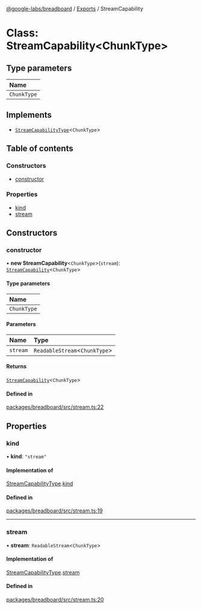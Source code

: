 [@google-labs/breadboard](../README.md) / [Exports](../modules.md) / StreamCapability

# Class: StreamCapability\<ChunkType\>

## Type parameters

| Name |
| :------ |
| `ChunkType` |

## Implements

- [`StreamCapabilityType`](../interfaces/StreamCapabilityType.md)\<`ChunkType`\>

## Table of contents

### Constructors

- [constructor](StreamCapability.md#constructor)

### Properties

- [kind](StreamCapability.md#kind)
- [stream](StreamCapability.md#stream)

## Constructors

### constructor

• **new StreamCapability**\<`ChunkType`\>(`stream`): [`StreamCapability`](StreamCapability.md)\<`ChunkType`\>

#### Type parameters

| Name |
| :------ |
| `ChunkType` |

#### Parameters

| Name | Type |
| :------ | :------ |
| `stream` | `ReadableStream`\<`ChunkType`\> |

#### Returns

[`StreamCapability`](StreamCapability.md)\<`ChunkType`\>

#### Defined in

[packages/breadboard/src/stream.ts:22](https://github.com/breadboard-ai/breadboard/blob/4af8d5b0/packages/breadboard/src/stream.ts#L22)

## Properties

### kind

• **kind**: ``"stream"``

#### Implementation of

[StreamCapabilityType](../interfaces/StreamCapabilityType.md).[kind](../interfaces/StreamCapabilityType.md#kind)

#### Defined in

[packages/breadboard/src/stream.ts:19](https://github.com/breadboard-ai/breadboard/blob/4af8d5b0/packages/breadboard/src/stream.ts#L19)

___

### stream

• **stream**: `ReadableStream`\<`ChunkType`\>

#### Implementation of

[StreamCapabilityType](../interfaces/StreamCapabilityType.md).[stream](../interfaces/StreamCapabilityType.md#stream)

#### Defined in

[packages/breadboard/src/stream.ts:20](https://github.com/breadboard-ai/breadboard/blob/4af8d5b0/packages/breadboard/src/stream.ts#L20)
